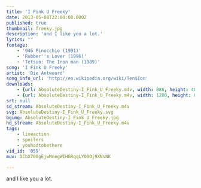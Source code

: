 ```yaml
---
title: 'I Fink U Freeky'
date: 2013-05-08T22:00:08.000Z
published: true
thumbnail: freeky.jpg
description: 'and I like you a lot.'
lyrics: ""
footage:
    - '946 Pinocchio (1991)'
    - 'Rubber''s Lover (1996)'
    - 'Tetsuo: The Iron man (1989)'
song: 'I Fink U Freeky'
artist: 'Die Antwoord'
song_info_url: 'http://en.wikipedia.org/wiki/Ten$Ion'
downloads:
    - {url: AbsoluteDestiny-I_Fink_U_Freeky.m4v, width: 888, height: 480, mimetype: video/mp4}
    - {url: AbsoluteDestiny-I_Fink_U_Freeky.m4v, width: 1280, height: 688, mimetype: video/mp4}
srt: null
sd_stream: AbsoluteDestiny-I_Fink_U_Freeky.m4v
svg: AbsoluteDestiny-I_Fink_U_Freeky.svg
bgimg: AbsoluteDestiny-I_Fink_U_Freeky.jpg
hd_stream: AbsoluteDestiny-I_Fink_U_Freeky.m4v
tags:
    - liveaction
    - spoilers
    - youhadtobethere
vid_id: '059'
mux: DCbX700gEjwMnegWIHGRqqLY00Oj9XNsNK

---
```

and I like you a lot.